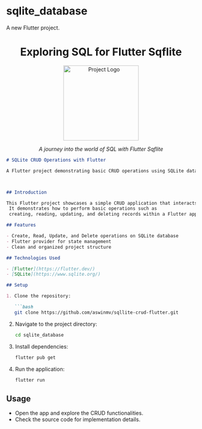 # sqlite_database

A new Flutter project.

<h1 align="center">Exploring SQL for Flutter Sqflite</h1>

<p align="center">
  <img src="[your_project_logo.png](https://cdn.pixabay.com/photo/2013/09/18/12/13/sqlite-183454_1280.png)" alt="Project Logo" width="200">
</p>

<p align="center">
  <em>A journey into the world of SQL with Flutter Sqflite</em>
</p>

```markdown
# SQLite CRUD Operations with Flutter

A Flutter project demonstrating basic CRUD operations using SQLite database.



## Introduction

This Flutter project showcases a simple CRUD application that interacts with an SQLite database.
 It demonstrates how to perform basic operations such as
 creating, reading, updating, and deleting records within a Flutter application.

## Features

- Create, Read, Update, and Delete operations on SQLite database
- Flutter provider for state management
- Clean and organized project structure

## Technologies Used

- [Flutter](https://flutter.dev/)
- [SQLite](https://www.sqlite.org/)

## Setup

1. Clone the repository:

   ```bash
   git clone https://github.com/aswinmv/sqllite-crud-flutter.git
   ```

2. Navigate to the project directory:

   ```bash
   cd sqlite_database
   ```

3. Install dependencies:

   ```bash
   flutter pub get
   ```

4. Run the application:

   ```bash
   flutter run
   ```

## Usage

- Open the app and explore the CRUD functionalities.
- Check the source code for implementation details.





